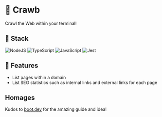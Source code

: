 # 🦀 Crawb 

Crawl the Web within your terminal!

## 🧰 Stack

![NodeJS](https://img.shields.io/badge/node.js-6DA55F?style=for-the-badge&logo=node.js&logoColor=white)
![TypeScript](https://img.shields.io/badge/typescript-%23007ACC.svg?style=for-the-badge&logo=typescript&logoColor=white)
![JavaScript](https://img.shields.io/badge/javascript-%23323330.svg?style=for-the-badge&logo=javascript&logoColor=%23F7DF1E)
![Jest](https://img.shields.io/badge/-jest-%23C21325?style=for-the-badge&logo=jest&logoColor=white)

## 🌟 Features

* List pages within a domain
* List SEO statistics such as internal links and external links for each page

## Homages
Kudos to [boot.dev](https://www.boot.dev/learn/build-web-crawler-javascript) for the amazing guide and idea!
